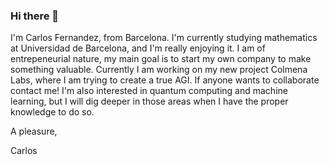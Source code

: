 ### Hi there 👋

<!--
**CarlosFerLo/CarlosFerLo** is a ✨ _special_ ✨ repository because its `README.md` (this file) appears on your GitHub profile.

Here are some ideas to get you started:

- 🔭 I’m currently working on ...
- 🌱 I’m currently learning ...
- 👯 I’m looking to collaborate on ...
- 🤔 I’m looking for help with ...
- 💬 Ask me about ...
- 📫 How to reach me: ...
- 😄 Pronouns: ...
- ⚡ Fun fact: ...
-->
I'm Carlos Fernandez, from Barcelona. I'm currently studying mathematics at Universidad de Barcelona, and I'm really enjoying it. 
I am of entrepeneurial nature, my main goal is to start my own company to make something valuable. Currently I am working on my new project Colmena Labs, where I am trying to create a true AGI. If anyone wants to collaborate contact me!
I'm also interested in quantum computing and machine learning, but I will dig deeper in those areas when I have the proper knowledge to do so.

A pleasure,

Carlos

